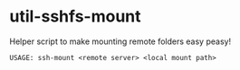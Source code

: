 # util-sshfs-mount

Helper script to make mounting remote folders easy peasy!

```
USAGE: ssh-mount <remote server> <local mount path>
```
